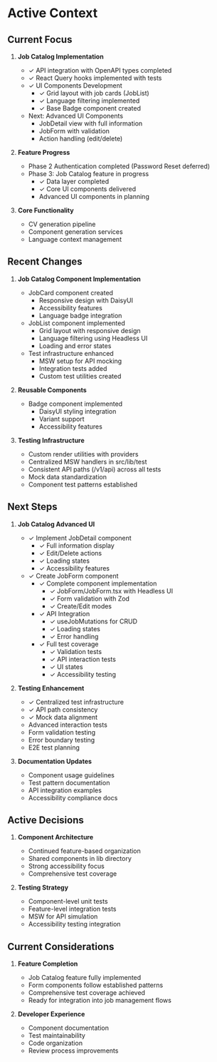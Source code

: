 # Active Context

## Current Focus

1. **Job Catalog Implementation**
   - ✓ API integration with OpenAPI types completed
   - ✓ React Query hooks implemented with tests
   - ✓ UI Components Development
     - ✓ Grid layout with job cards (JobList)
     - ✓ Language filtering implemented
     - ✓ Base Badge component created
   - Next: Advanced UI Components
     - JobDetail view with full information
     - JobForm with validation
     - Action handling (edit/delete)

2. **Feature Progress**
   - Phase 2 Authentication completed (Password Reset deferred)
   - Phase 3: Job Catalog feature in progress
     - ✓ Data layer completed
     - ✓ Core UI components delivered
     - Advanced UI components in planning

3. **Core Functionality**
   - CV generation pipeline
   - Component generation services
   - Language context management

## Recent Changes

1. **Job Catalog Component Implementation**
   - JobCard component created
     - Responsive design with DaisyUI
     - Accessibility features
     - Language badge integration
   - JobList component implemented
     - Grid layout with responsive design
     - Language filtering using Headless UI
     - Loading and error states
   - Test infrastructure enhanced
     - MSW setup for API mocking
     - Integration tests added
     - Custom test utilities created

2. **Reusable Components**
   - Badge component implemented
     - DaisyUI styling integration
     - Variant support
     - Accessibility features

3. **Testing Infrastructure**
   - Custom render utilities with providers
   - Centralized MSW handlers in src/lib/test
   - Consistent API paths (/v1/api) across all tests
   - Mock data standardization
   - Component test patterns established

## Next Steps

1. **Job Catalog Advanced UI**
   - ✓ Implement JobDetail component
     - ✓ Full information display
     - ✓ Edit/Delete actions
     - ✓ Loading states
     - ✓ Accessibility features
   - ✓ Create JobForm component
     - ✓ Complete component implementation
       - ✓ JobForm/JobForm.tsx with Headless UI
       - ✓ Form validation with Zod
       - ✓ Create/Edit modes
     - ✓ API Integration
       - ✓ useJobMutations for CRUD
       - ✓ Loading states
       - ✓ Error handling
     - ✓ Full test coverage
       - ✓ Validation tests
       - ✓ API interaction tests
       - ✓ UI states
       - ✓ Accessibility testing

2. **Testing Enhancement**
   - ✓ Centralized test infrastructure
   - ✓ API path consistency
   - ✓ Mock data alignment
   - Advanced interaction tests
   - Form validation testing
   - Error boundary testing
   - E2E test planning

3. **Documentation Updates**
   - Component usage guidelines
   - Test pattern documentation
   - API integration examples
   - Accessibility compliance docs

## Active Decisions

1. **Component Architecture**
   - Continued feature-based organization
   - Shared components in lib directory
   - Strong accessibility focus
   - Comprehensive test coverage

2. **Testing Strategy**
   - Component-level unit tests
   - Feature-level integration tests
   - MSW for API simulation
   - Accessibility testing integration

## Current Considerations

1. **Feature Completion**
   - Job Catalog feature fully implemented
   - Form components follow established patterns
   - Comprehensive test coverage achieved
   - Ready for integration into job management flows

2. **Developer Experience**
   - Component documentation
   - Test maintainability
   - Code organization
   - Review process improvements
